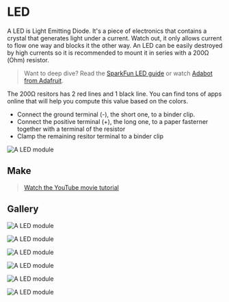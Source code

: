 # LED

A LED is Light Emitting Diode. It's a piece of electronics that contains 
a crystal that generates light under a current. Watch out, it only allows current to flow one way and blocks it the other way. An LED can be easily destroyed by high currents so it is recommended to mount it in series with a 200Ω (Ohm) resistor.

> Want to deep dive? Read the [SparkFun LED guide](https://learn.sparkfun.com/tutorials/light-emitting-diodes-leds) 
or watch [Adabot from Adafruit](https://youtu.be/E2WcaJySVuw).

The 200Ω resitors has 2 red lines and 1 black line. You can find tons of apps online that will help you compute this value based on the colors.

* Connect the ground terminal (-), the short one, to a binder clip.
* Connect the positive terminal (+), the long one, to a paper fasterner
together with a terminal of the resistor
* Clamp the remaining resitor terminal to a binder clip

![A LED module]({{site.baseurl}}/assets/ledmodule.jpg)

## Make

> [Watch the YouTube movie tutorial](https://youtu.be/FoABgptKojk)

## Gallery

![A LED module]({{site.baseurl}}/assets/modules/led.jpg)

![A LED module]({{site.baseurl}}/assets/modules/led-headlights.jpg)

![A LED module]({{site.baseurl}}/assets/modules/led-straw.jpg)

![A LED module]({{site.baseurl}}/assets/modules/led-straw-2.jpg)

![A LED module]({{site.baseurl}}/assets/modules/led-straw-3.jpg)

![A LED module]({{site.baseurl}}/assets/modules/led-dual-straw.jpg)
